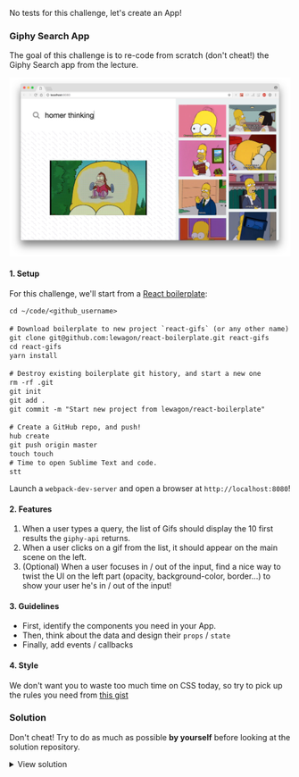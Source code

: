 No tests for this challenge, let's create an App!

### Giphy Search App

The goal of this challenge is to re-code from scratch (don't cheat!) the Giphy Search app from the lecture.

![Homer thinking](https://raw.githubusercontent.com/lewagon/react-redux-images/master/react/homer_thinking.png)

#### 1. Setup

For this challenge, we'll start from a [React boilerplate](https://github.com/lewagon/react-boilerplate):

```
cd ~/code/<github_username>

# Download boilerplate to new project `react-gifs` (or any other name)
git clone git@github.com:lewagon/react-boilerplate.git react-gifs
cd react-gifs
yarn install

# Destroy existing boilerplate git history, and start a new one
rm -rf .git
git init
git add .
git commit -m "Start new project from lewagon/react-boilerplate"

# Create a GitHub repo, and push!
hub create
git push origin master
touch touch
# Time to open Sublime Text and code.
stt
```

Launch a `webpack-dev-server` and open a browser at `http://localhost:8080`!

#### 2. Features

1. When a user types a query, the list of Gifs should display the 10 first results the `giphy-api` returns.
1. When a user clicks on a gif from the list, it should appear on the main scene on the left.
1. (Optional) When a user focuses in / out of the input, find a nice way to twist the UI on the left part (opacity, background-color, border...) to show your user he's in / out of the input!

#### 3. Guidelines

- First, identify the components you need in your App.
- Then, think about the data and design their `props` / `state`
- Finally, add events / callbacks

#### 4. Style

We don't want you to waste too much time on CSS today, so try to pick up the rules you need from [this gist](https://gist.github.com/ssaunier/dbf2b76987ec62258d7ad51f0162a0ed)


### Solution

Don't cheat! Try to do as much as possible **by yourself** before looking at the solution repository.

<details><summary>View solution</summary><p>

👉 Here's [a live example](https://lewagon.github.io/react-giphy/) of the [solution repository](https://github.com/lewagon/react-giphy).

</p></details>
